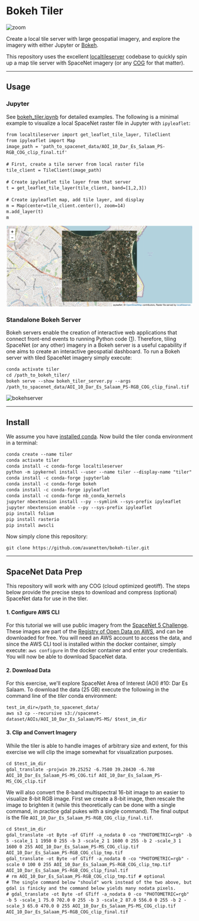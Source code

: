 # Bokeh Tiler

![zoom](imgs/spacenet_zoom.gif?raw=true "")

Create a local tile server with large geospatial imagery, and explore the imagery with either Jupyter or [Bokeh](https://bokeh.org).

This repository uses the excellent [localtileserver](https://github.com/banesullivan/localtileserver) codebase to quickly spin up a map tile server with SpaceNet imagery (or any [COG](https://www.cogeo.org) for that matter).

--------------

## Usage

### Jupyter 

See [bokeh_tiler.ipynb](/bokeh_tiler.ipynb) for detailed examples.  The following is a minimal example to visualize a local SpaceNet raster file in Jupyter with
`ipyleaflet`:

	from localtileserver import get_leaflet_tile_layer, TileClient
	from ipyleaflet import Map
	image_path = 'path_to_spacenet_data/AOI_10_Dar_Es_Salaam_PS-RGB_COG_clip_final.tif'
	
	# First, create a tile server from local raster file
	tile_client = TileClient(image_path)
	
	# Create ipyleaflet tile layer from that server
	t = get_leaflet_tile_layer(tile_client, band=[1,2,3])
	
	# Create ipyleaflet map, add tile layer, and display
	m = Map(center=tile_client.center(), zoom=14)
	m.add_layer(t)
	m

![ipyleaflet](imgs/ipyleaflet_ex.png?raw=true "")


### Standalone Bokeh Server

Bokeh servers enable the creation of interactive web applications that connect front-end events to running Python code ([1](http://docs.bokeh.org/en/latest/docs/user_guide/server.html)).  Therefore, tiling SpaceNet (or any other) imagery in a Bokeh server is a useful capability if one aims to create an interactive geospatial dashboard.  To run a Bokeh server with tiled SpaceNet imagery simply execute:

    conda activate tiler
    cd /path_to_bokeh_tiler/
    bokeh serve --show bokeh_tiler_server.py --args /path_to_spacenet_data/AOI_10_Dar_Es_Salaam_PS-RGB_COG_clip_final.tif

![bokehserver](imgs/bokeh_server_ex.png?raw=true "")

-----

## Install 

We assume you have [installed conda](https://docs.conda.io/projects/continuumio-conda/en/latest/user-guide/install/macos.html).  Now build the tiler conda environment in a terminal:

    conda create --name tiler
    conda activate tiler
    conda install -c conda-forge localtileserver
    python -m ipykernel install --user --name tiler --display-name "tiler"
    conda install -c conda-forge jupyterlab
    conda install -c conda-forge bokeh
    conda install -c conda-forge ipyleaflet
    conda install -c conda-forge nb_conda_kernels
    jupyter nbextension install --py --symlink --sys-prefix ipyleaflet
    jupyter nbextension enable --py --sys-prefix ipyleaflet
    pip install folium
	pip install rasterio
    pip install awscli

Now simply clone this repository:

	git clone https://github.com/avanetten/bokeh-tiler.git


-----

## SpaceNet Data Prep

This repository will work with any COG (cloud optimized geotiff).  The steps below provide the precise steps to download and compress (optional) SpaceNet data for use in the tiler.

#### 1. Configure AWS CLI

For this tutorial we will use public imagery from the [SpaceNet 5 Challenge](https://spacenet.ai/sn5-challenge/).  These images are part of the [Registry of Open Data on AWS](https://registry.opendata.aws/spacenet/), and can be downloaded for free.  You will need an AWS account to access the data, and since the AWS CLI tool is installed within the docker container, simply execute: ```aws configure``` in the docker container and enter your credentials.  You will now be able to download SpaceNet data.

#### 2. Download Data

For this exercise, we'll explore SpaceNet Area of Interest (AOI) \#10: Dar Es Salaam.  To download the data (25 GB) execute the following in the command line of the _tiler_ conda environment:

    test_im_dir=/path_to_spacenet_data/
    aws s3 cp --recursive s3://spacenet-dataset/AOIs/AOI_10_Dar_Es_Salaam/PS-MS/ $test_im_dir

#### 3. Clip and Convert  Imagery

While the tiler is able to handle images of arbitrary size and extent, for this exercise we will clip the image somewhat for visualization purposes.   

    cd $test_im_dir
    gdal_translate -projwin 39.25252 -6.7580 39.28430 -6.788 AOI_10_Dar_Es_Salaam_PS-MS_COG.tif AOI_10_Dar_Es_Salaam_PS-MS_COG_clip.tif


We will also convert the 8-band multispectral 16-bit image to an easier to visualize 8-bit RGB image. First we create a 8-bit image, then rescale the image to brighten it (while this theoretically can be done with a single command, in practice gdal pukes with a single command). The final output is the file `AOI_10_Dar_Es_Salaam_PS-RGB_COG_clip_final.tif`. 

    cd $test_im_dir   
	gdal_translate -ot Byte -of GTiff -a_nodata 0 -co "PHOTOMETRIC=rgb" -b 5 -scale_1 1 1950 0 255 -b 3 -scale_2 1 1600 0 255 -b 2 -scale_3 1 1600 0 255 AOI_10_Dar_Es_Salaam_PS-MS_COG_clip.tif AOI_10_Dar_Es_Salaam_PS-RGB_COG_clip_tmp.tif
	gdal_translate -ot Byte -of GTiff -a_nodata 0 -co "PHOTOMETRIC=rgb" -scale 0 100 0 255 AOI_10_Dar_Es_Salaam_PS-RGB_COG_clip_tmp.tif  AOI_10_Dar_Es_Salaam_PS-RGB_COG_clip_final.tif
	# rm AOI_10_Dar_Es_Salaam_PS-RGB_COG_clip_tmp.tif # optional
	# The single command below "should" work instead of the two above, but gdal is finicky and the command below yields many nodata pixels.
	# gdal_translate -ot Byte -of GTiff -a_nodata 0 -co "PHOTOMETRIC=rgb" -b 5 -scale_1 75.0 702.0 0 255 -b 3 -scale_2 87.0 556.0 0 255 -b 2 -scale_3 65.0 470.0 0 255 AOI_10_Dar_Es_Salaam_PS-MS_COG_clip.tif AOI_10_Dar_Es_Salaam_PS-RGB_COG_clip_final.tif

